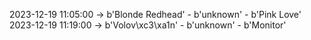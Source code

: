 2023-12-19 11:05:00 -> b'Blonde Redhead' - b'unknown' - b'Pink Love'
2023-12-19 11:19:00 -> b'Volov\xc3\xa1n' - b'unknown' - b'Monitor'
